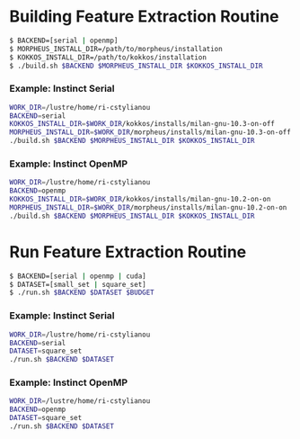 # Building Feature Extraction Routine

```sh
$ BACKEND=[serial | openmp]
$ MORPHEUS_INSTALL_DIR=/path/to/morpheus/installation
$ KOKKOS_INSTALL_DIR=/path/to/kokkos/installation
$ ./build.sh $BACKEND $MORPHEUS_INSTALL_DIR $KOKKOS_INSTALL_DIR
```

### Example: Instinct Serial
```sh
WORK_DIR=/lustre/home/ri-cstylianou
BACKEND=serial
KOKKOS_INSTALL_DIR=$WORK_DIR/kokkos/installs/milan-gnu-10.3-on-off
MORPHEUS_INSTALL_DIR=$WORK_DIR/morpheus/installs/milan-gnu-10.3-on-off
./build.sh $BACKEND $MORPHEUS_INSTALL_DIR $KOKKOS_INSTALL_DIR
```

### Example: Instinct OpenMP
```sh
WORK_DIR=/lustre/home/ri-cstylianou
BACKEND=openmp
KOKKOS_INSTALL_DIR=$WORK_DIR/kokkos/installs/milan-gnu-10.2-on-on
MORPHEUS_INSTALL_DIR=$WORK_DIR/morpheus/installs/milan-gnu-10.2-on-on
./build.sh $BACKEND $MORPHEUS_INSTALL_DIR $KOKKOS_INSTALL_DIR
```

# Run Feature Extraction Routine

```sh
$ BACKEND=[serial | openmp | cuda]
$ DATASET=[small_set | square_set]
$ ./run.sh $BACKEND $DATASET $BUDGET
```

### Example: Instinct Serial
```sh
WORK_DIR=/lustre/home/ri-cstylianou
BACKEND=serial
DATASET=square_set
./run.sh $BACKEND $DATASET
```

### Example: Instinct OpenMP
```sh
WORK_DIR=/lustre/home/ri-cstylianou
BACKEND=openmp
DATASET=square_set
./run.sh $BACKEND $DATASET
```